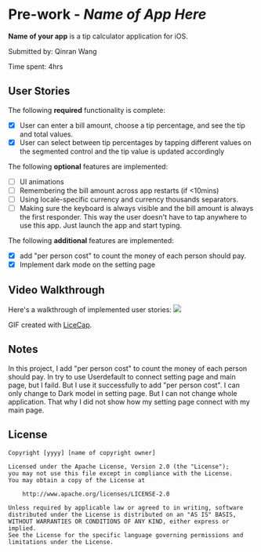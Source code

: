 # Pre-work - *Name of App Here*

**Name of your app** is a tip calculator application for iOS.

Submitted by: Qinran Wang

Time spent: 4hrs
## User Stories

The following **required** functionality is complete:

* [x] User can enter a bill amount, choose a tip percentage, and see the tip and total values.
* [x] User can select between tip percentages by tapping different values on the segmented control and the tip value is updated accordingly

The following **optional** features are implemented:

* [ ] UI animations
* [ ] Remembering the bill amount across app restarts (if <10mins)
* [ ] Using locale-specific currency and currency thousands separators.
* [ ] Making sure the keyboard is always visible and the bill amount is always the first responder. This way the user doesn't have to tap anywhere to use this app. Just launch the app and start typing.

The following **additional** features are implemented:

- [x] add "per person cost" to count the money of each person should pay.
- [x] Implement dark mode on the setting page

## Video Walkthrough

Here's a walkthrough of implemented user stories:
![](https://i.imgur.com/2vZgz46.gif)




GIF created with [LiceCap](http://www.cockos.com/licecap/).

## Notes

In this project, I add "per person cost" to count the money of each person should pay. In try to use Userdefault to connect setting page and main page, but I faild. But I use it successfully to add "per person cost".
I can only change to Dark model in setting page. But I can not change whole application. That why I did not show how my setting page connect with my main page.

## License

    Copyright [yyyy] [name of copyright owner]

    Licensed under the Apache License, Version 2.0 (the "License");
    you may not use this file except in compliance with the License.
    You may obtain a copy of the License at

        http://www.apache.org/licenses/LICENSE-2.0

    Unless required by applicable law or agreed to in writing, software
    distributed under the License is distributed on an "AS IS" BASIS,
    WITHOUT WARRANTIES OR CONDITIONS OF ANY KIND, either express or implied.
    See the License for the specific language governing permissions and
    limitations under the License.
